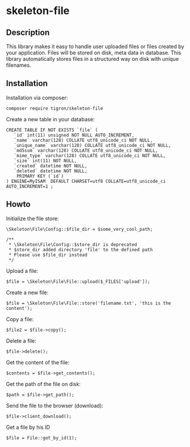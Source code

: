 # skeleton-file

## Description

This library makes it easy to handle user uploaded files or files created
by your application. Files will be stored on disk, meta data in database.
This library automatically stores files in a structured way on disk with
unique filenames.

## Installation

Installation via composer:

    composer require tigron/skeleton-file

Create a new table in your database:

    CREATE TABLE IF NOT EXISTS `file` (
	   `id` int(11) unsigned NOT NULL AUTO_INCREMENT,
	   `name` varchar(128) COLLATE utf8_unicode_ci NOT NULL,
	   `unique_name` varchar(128) COLLATE utf8_unicode_ci NOT NULL,
	   `md5sum` varchar(128) COLLATE utf8_unicode_ci NOT NULL,
	   `mime_type` varchar(128) COLLATE utf8_unicode_ci NOT NULL,
	   `size` int(11) NOT NULL,
	   `created` datetime NOT NULL,
	   `deleted` datetime NOT NULL,
		PRIMARY KEY (`id`)
    ) ENGINE=MyISAM  DEFAULT CHARSET=utf8 COLLATE=utf8_unicode_ci AUTO_INCREMENT=1 ;

## Howto

Initialize the file store:

	\Skeleton\File\Config::$file_dir = $some_very_cool_path;

	/**
	 * \Skeleton\File\Config::$store_dir is deprecated
	 * $store_dir added directory 'file' to the defined path
	 * Please use $file_dir instead
	 */

Upload a file:

    $file = \Skeleton\File\File::upload($_FILES['upload']);

Create a new file:

    $file = \Skeleton\File\File::store('filename.txt', 'this is the content');

Copy a file:

    $file2 = $file->copy();

Delete a file:

    $file->delete();

Get the content of the file:

    $contents = $file->get_contents();

Get the path of the file on disk:

    $path = $file->get_path();

Send the file to the browser (download):

    $file->client_download();

Get a file by his ID

    $file = File::get_by_id(1);
